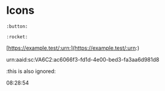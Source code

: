 # Icons

`:button:`

```
:rocket:
```

[https://example.test/:urn:](https://example.test/:urn:)

urn:aaid:sc:VA6C2:ac6066f3-fd1d-4e00-bed3-fa3aa6d981d8

:this is also ignored:

08:28:54
